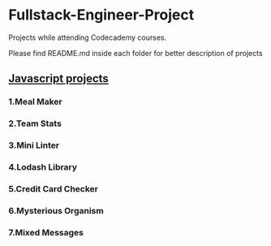 # Fullstack-Engineer-Project
Projects while attending Codecademy courses.

Please find README.md inside each folder for better description of projects

## [Javascript projects](../blob/main/JavaScript%20Project/README.md)
### 1.Meal Maker
### 2.Team Stats
### 3.Mini Linter
### 4.Lodash Library
### 5.Credit Card Checker
### 6.Mysterious Organism
### 7.Mixed Messages
